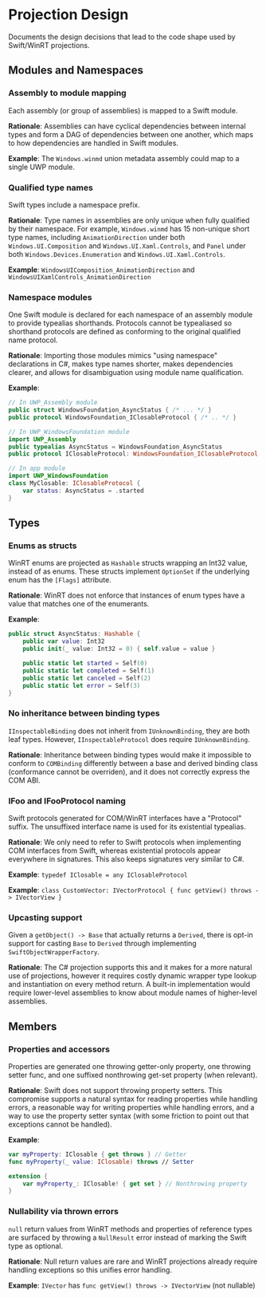 # Projection Design

Documents the design decisions that lead to the code shape used by Swift/WinRT projections.

## Modules and Namespaces
### Assembly to module mapping
Each assembly (or group of assemblies) is mapped to a Swift module.

**Rationale**: Assemblies can have cyclical dependencies between internal types and form a DAG of dependencies between one another, which maps to how dependencies are handled in Swift modules.

**Example**: The `Windows.winmd` union metadata assembly could map to a single UWP module.

### Qualified type names
Swift types include a namespace prefix.

**Rationale**: Type names in assemblies are only unique when fully qualified by their namespace. For example, `Windows.winmd` has 15 non-unique short type names, including `AnimationDirection` under both `Windows.UI.Composition` and `Windows.UI.Xaml.Controls`, and `Panel` under both `Windows.Devices.Enumeration` and `Windows.UI.Xaml.Controls`.

**Example**: `WindowsUIComposition_AnimationDirection` and `WindowsUIXamlControls_AnimationDirection`

### Namespace modules
One Swift module is declared for each namespace of an assembly module to provide typealias shorthands. Protocols cannot be typealiased so shorthand protocols are defined as conforming to the original qualified name protocol.

**Rationale**: Importing those modules mimics "using namespace" declarations in C#, makes type names shorter, makes dependencies clearer, and allows for disambiguation using module name qualification.

**Example**: 
```swift
// In UWP_Assembly module
public struct WindowsFoundation_AsyncStatus { /* ... */ }
public protocol WindowsFoundation_IClosableProtocol { /* .. */ }

// In UWP_WindowsFoundation module
import UWP_Assembly
public typealias AsyncStatus = WindowsFoundation_AsyncStatus
public protocol IClosableProtocol: WindowsFoundation_IClosableProtocol {}

// In app module
import UWP_WindowsFoundation
class MyClosable: IClosableProtocol {
    var status: AsyncStatus = .started
}
```

## Types
### Enums as structs
WinRT enums are projected as `Hashable` structs wrapping an Int32 value, instead of as enums. These structs implement `OptionSet` if the underlying enum has the `[Flags]` attribute.

**Rationale**: WinRT does not enforce that instances of enum types have a value that matches one of the enumerants.

**Example**:
```swift
public struct AsyncStatus: Hashable {
    public var value: Int32
    public init(_ value: Int32 = 0) { self.value = value }

    public static let started = Self(0)
    public static let completed = Self(1)
    public static let canceled = Self(2)
    public static let error = Self(3)
}
```

### No inheritance between binding types
`IInspectableBinding` does not inherit from `IUnknownBinding`, they are both leaf types. However, `IInspectableProtocol` does require `IUnknownBinding`.

**Rationale**: Inheritance between binding types would make it impossible to conform to `COMBinding` differently between a base and derived binding class (conformance cannot be overriden), and it does not correctly express the COM ABI.

### IFoo and IFooProtocol naming
Swift protocols generated for COM/WinRT interfaces have a "Protocol" suffix. The unsuffixed interface name is used for its existential typealias.

**Rationale**: We only need to refer to Swift protocols when implementing COM interfaces from Swift, whereas existential protocols appear everywhere in signatures. This also keeps signatures very similar to C#.

**Example**: `typedef IClosable = any IClosableProtocol`

**Example**: `class CustomVector: IVectorProtocol { func getView() throws -> IVectorView }`

### Upcasting support
Given a `getObject() -> Base` that actually returns a `Derived`, there is opt-in support for casting `Base` to `Derived` through implementing `SwiftObjectWrapperFactory`.

**Rationale**: The C# projection supports this and it makes for a more natural use of projections, however it requires costly dynamic wrapper type lookup and instantiation on every method return. A built-in implementation would require lower-level assemblies to know about module names of higher-level assemblies.

## Members
### Properties and accessors
Properties are generated one throwing getter-only property, one throwing setter func, and one suffixed nonthrowing get-set property (when relevant).

**Rationale**: Swift does not support throwing property setters. This compromise supports a natural syntax for reading properties while handling errors, a reasonable way for writing properties while handling errors, and a way to use the property setter syntax (with some friction to point out that exceptions cannot be handled).

**Example**:
```swift 
var myProperty: IClosable { get throws } // Getter
func myProperty(_ value: IClosable) throws // Setter

extension {
    var myProperty_: IClosable! { get set } // Nonthrowing property
}
```

### Nullability via thrown errors
`null` return values from WinRT methods and properties of reference types are surfaced by throwing a `NullResult` error instead of marking the Swift type as optional.

**Rationale**: Null return values are rare and WinRT projections already require handling exceptions so this unifies error handling.

**Example**: `IVector` has `func getView() throws -> IVectorView` (not nullable)
